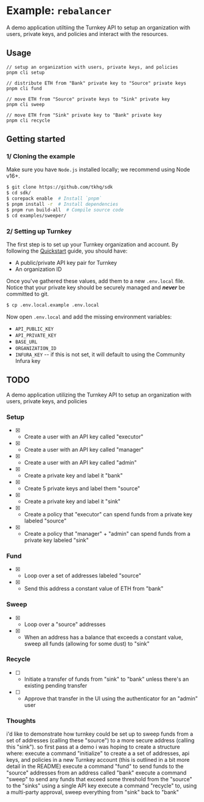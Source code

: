 # Example: `rebalancer`

A demo application utiltiing the Turnkey API to setup an organization with users, private keys, and policies and interact with the resources.

## Usage

```
// setup an organization with users, private keys, and policies
pnpm cli setup

// distribute ETH from "Bank" private key to "Source" private keys
pnpm cli fund

// move ETH from "Source" private keys to "Sink" private key
pnpm cli sweep

// move ETH from "Sink" private key to "Bank" private key
pnpm cli recycle
```

## Getting started

### 1/ Cloning the example

Make sure you have `Node.js` installed locally; we recommend using Node v16+.

```bash
$ git clone https://github.com/tkhq/sdk
$ cd sdk/
$ corepack enable  # Install `pnpm`
$ pnpm install -r  # Install dependencies
$ pnpm run build-all  # Compile source code
$ cd examples/sweeper/
```

### 2/ Setting up Turnkey

The first step is to set up your Turnkey organization and account. By following the [Quickstart](https://turnkey.readme.io/docs/quickstart) guide, you should have:

- A public/private API key pair for Turnkey
- An organization ID

Once you've gathered these values, add them to a new `.env.local` file. Notice that your private key should be securely managed and **_never_** be committed to git.

```bash
$ cp .env.local.example .env.local
```

Now open `.env.local` and add the missing environment variables:

- `API_PUBLIC_KEY`
- `API_PRIVATE_KEY`
- `BASE_URL`
- `ORGANIZATION_ID`
- `INFURA_KEY` -- if this is not set, it will default to using the Community Infura key

## TODO

A demo application utilizing the Turnkey API to setup an organization with users, private keys, and policies

### Setup

- [x] - Create a user with an API key called "executor"
- [x] - Create a user with an API key called "manager"
- [x] - Create a user with an API key called "admin"
- [x] - Create a private key and label it "bank"
- [x] - Create 5 private keys and label them "source"
- [x] - Create a private key and label it "sink"
- [x] - Create a policy that "executor" can spend funds from a private key labeled "source"
- [x] - Create a policy that "manager" + "admin" can spend funds from a private key labeled "sink"

### Fund

- [x] - Loop over a set of addresses labeled "source"
- [x] - Send this address a constant value of ETH from "bank"

### Sweep

- [x] - Loop over a "source" addresses
- [x] - When an address has a balance that exceeds a constant value, sweep all funds (allowing for some dust) to "sink"

### Recycle

- [ ] - Initiate a transfer of funds from "sink" to "bank" unless there's an existing pending transfer
- [ ] - Approve that transfer in the UI using the authenticator for an "admin" user

### Thoughts

i'd like to demonstrate how turnkey could be set up to sweep funds from a set of addresses (calling these "source") to a more secure address (calling this "sink"). so first pass at a demo i was hoping to create a structure where:
execute a command "initialize" to create a a set of addresses, api keys, and policies in a new Turnkey account (this is outlined in a bit more detail in the README)
execute a command "fund" to send funds to the "source" addresses from an address called "bank"
execute a command "sweep" to send any funds that exceed some threshold from the "source" to the "sinks" using a single API key
execute a command "recycle" to, using a multi-party approval, sweep everything from "sink" back to "bank"
